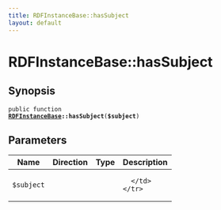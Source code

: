 ```yaml
---
title: RDFInstanceBase::hasSubject
layout: default
---
```


# RDFInstanceBase::hasSubject

## Synopsis

<code>public function <b><a href="RDFInstanceBase">RDFInstanceBase</a>::hasSubject</b>(<b>$subject</b>)</code>

## Parameters

<table>
  <thead>
    <tr>
      <th>Name</th>
      <th>Direction</th>
      <th>Type</th>
      <th>Description</th>
    </tr>
  </thead>
  <tbody>
    <tr>
      <td><code>$subject</code>
      <td><i></i></td>
      <td></td>
      <td>

      </td>
    </tr>
  </tbody>
</table>

